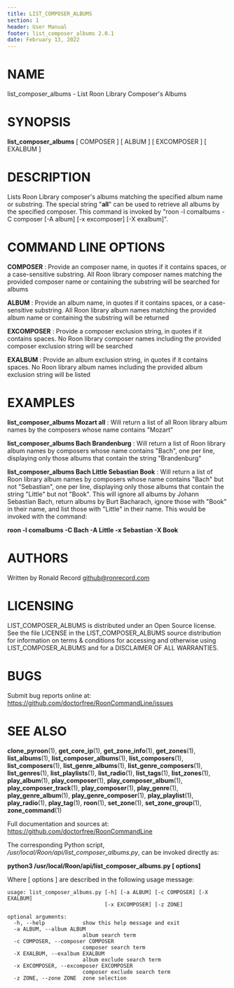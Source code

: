 ```yaml
---
title: LIST_COMPOSER_ALBUMS
section: 1
header: User Manual
footer: list_composer_albums 2.0.1
date: February 13, 2022
---
```

# NAME
list_composer_albums - List Roon Library Composer's Albums

# SYNOPSIS
**list_composer_albums** [ COMPOSER ] [ ALBUM ] [ EXCOMPOSER ] [ EXALBUM ]

# DESCRIPTION
Lists Roon Library composer's albums matching the specified album name or substring. The special string "__all__" can be used to retrieve all albums by the specified composer. This command is invoked by "roon -l comalbums -C composer [-A album] [-x excomposer] [-X exalbum]".

# COMMAND LINE OPTIONS
**COMPOSER**
: Provide an composer name, in quotes if it contains spaces, or a case-sensitive substring. All Roon library composer names matching the provided composer name or containing the substring will be searched for albums

**ALBUM**
: Provide an album name, in quotes if it contains spaces, or a case-sensitive substring. All Roon library album names matching the provided album name or containing the substring will be returned

**EXCOMPOSER**
: Provide a composer exclusion string, in quotes if it contains spaces. No Roon library composer names including the provided composer exclusion string will be searched

**EXALBUM**
: Provide an album exclusion string, in quotes if it contains spaces. No Roon library album names including the provided album exclusion string will be listed

# EXAMPLES
**list_composer_albums Mozart __all__**
: Will return a list of all Roon library album names by the composers whose name contains "Mozart"

**list_composer_albums Bach Brandenburg**
: Will return a list of Roon library album names by composers whose name contains "Bach", one per line, displaying only those albums that contain the string "Brandenburg"

**list_composer_albums Bach Little Sebastian Book**
: Will return a list of Roon library album names by composers whose name contains "Bach" but not "Sebastian", one per line, displaying only those albums that contain the string "Little" but not "Book". This will ignore all albums by Johann Sebastian Bach, return albums by Burt Bacharach, ignore those with "Book" in their name, and list those with "Little" in their name. This would be invoked with the command:

**roon -l comalbums -C Bach -A Little -x Sebastian -X Book**

# AUTHORS
Written by Ronald Record github@ronrecord.com

# LICENSING
LIST_COMPOSER_ALBUMS is distributed under an Open Source license.
See the file LICENSE in the LIST_COMPOSER_ALBUMS source distribution
for information on terms &amp; conditions for accessing and
otherwise using LIST_COMPOSER_ALBUMS and for a DISCLAIMER OF ALL WARRANTIES.

# BUGS
Submit bug reports online at: https://github.com/doctorfree/RoonCommandLine/issues

# SEE ALSO
**clone_pyroon**(1), **get_core_ip**(1), **get_zone_info**(1), **get_zones**(1), **list_albums**(1), **list_composer_albums**(1), **list_composers**(1), **list_composers**(1), **list_genre_albums**(1), **list_genre_composers**(1), **list_genres**(1), **list_playlists**(1), **list_radio**(1), **list_tags**(1), **list_zones**(1), **play_album**(1), **play_composer**(1), **play_composer_album**(1), **play_composer_track**(1), **play_composer**(1), **play_genre**(1), **play_genre_album**(1), **play_genre_composer**(1), **play_playlist**(1), **play_radio**(1), **play_tag**(1), **roon**(1), **set_zone**(1), **set_zone_group**(1), **zone_command**(1)


Full documentation and sources at: https://github.com/doctorfree/RoonCommandLine

The corresponding Python script, */usr/local/Roon/api/list_composer_albums.py*,
can be invoked directly as:

**python3 /usr/local/Roon/api/list_composer_albums.py [ options]**

Where [ options ] are described in the following usage message:

~~~~
usage: list_composer_albums.py [-h] [-a ALBUM] [-c COMPOSER] [-X EXALBUM]
                               [-x EXCOMPOSER] [-z ZONE]

optional arguments:
  -h, --help            show this help message and exit
  -a ALBUM, --album ALBUM
                        album search term
  -c COMPOSER, --composer COMPOSER
                        composer search term
  -X EXALBUM, --exalbum EXALBUM
                        album exclude search term
  -x EXCOMPOSER, --excomposer EXCOMPOSER
                        composer exclude search term
  -z ZONE, --zone ZONE  zone selection
~~~~
